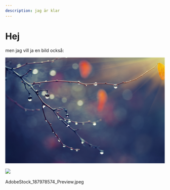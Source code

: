 ```yaml
---
description: jag är klar
---
```


# Hej

men jag vill ja en bild också:

![](.gitbook/assets/adobestock_119667104_small.jpg)

![](.gitbook/assets/Adobestock_187978574_Preview.jpg)

AdobeStock_187978574_Preview.jpeg

